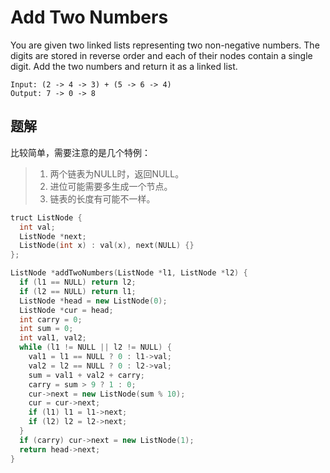 # Add Two Numbers

You are given two linked lists representing two non-negative numbers. The digits are stored in reverse order and each of their nodes contain a single digit. Add the two numbers and return it as a linked list.

```
Input: (2 -> 4 -> 3) + (5 -> 6 -> 4)
Output: 7 -> 0 -> 8
```

## 题解

比较简单，需要注意的是几个特例：

> 1. 两个链表为NULL时，返回NULL。
> 2. 进位可能需要多生成一个节点。
> 3. 链表的长度有可能不一样。

```c++
truct ListNode {
  int val;
  ListNode *next;
  ListNode(int x) : val(x), next(NULL) {}
};

ListNode *addTwoNumbers(ListNode *l1, ListNode *l2) {
  if (l1 == NULL) return l2;
  if (l2 == NULL) return l1;
  ListNode *head = new ListNode(0);
  ListNode *cur = head;
  int carry = 0;
  int sum = 0;
  int val1, val2;
  while (l1 != NULL || l2 != NULL) {
    val1 = l1 == NULL ? 0 : l1->val;
    val2 = l2 == NULL ? 0 : l2->val;
    sum = val1 + val2 + carry;
    carry = sum > 9 ? 1 : 0;
    cur->next = new ListNode(sum % 10);
    cur = cur->next;
    if (l1) l1 = l1->next;
    if (l2) l2 = l2->next;
  }
  if (carry) cur->next = new ListNode(1);
  return head->next;
}
```

